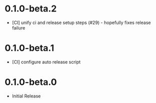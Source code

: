 # 0.1.0-beta.2

 - [CI] unify ci and release setup steps (#29) - hopefully fixes release failure

# 0.1.0-beta.1

 - [CI] configure auto release script

# 0.1.0-beta.0

 - Initial Release

